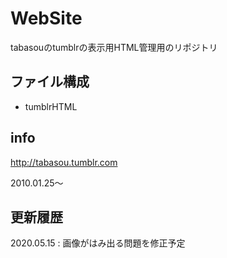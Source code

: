 # WebSite
tabasouのtumblrの表示用HTML管理用のリポジトリ

## ファイル構成
* tumblrHTML

## info
http://tabasou.tumblr.com

2010.01.25〜


## 更新履歴
2020.05.15 : 画像がはみ出る問題を修正予定

